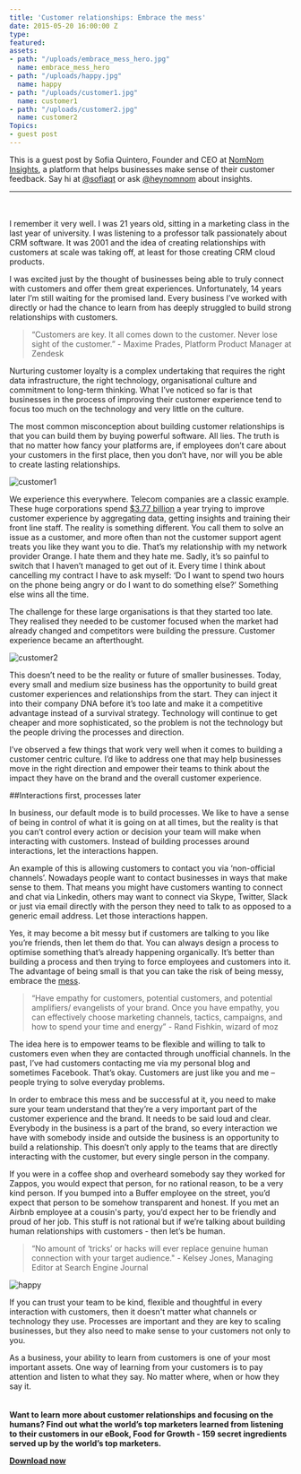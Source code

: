 ```yaml
---
title: 'Customer relationships: Embrace the mess'
date: 2015-05-20 16:00:00 Z
type: 
featured: 
assets:
- path: "/uploads/embrace_mess_hero.jpg"
  name: embrace_mess_hero
- path: "/uploads/happy.jpg"
  name: happy
- path: "/uploads/customer1.jpg"
  name: customer1
- path: "/uploads/customer2.jpg"
  name: customer2
Topics:
- guest post
---
```


This is a guest post by Sofia Quintero, Founder and CEO at [NomNom Insights](http://nomnom.it/?utm_source=geckoboard&utm_medium=geckoboardblog&utm_term=guestpost&utm_content=blog&utm_campaign=embracemess), a platform that helps businesses make sense of their customer feedback. Say hi at [@sofiaqt](https://twitter.com/sofiaqt) or ask [@heynomnom](https://twitter.com/heynomnom) about insights.

---
<br>
<br>
I remember it very well. I was 21 years old, sitting in a marketing class in the last year of university. I was listening to a professor talk passionately about CRM software. It was 2001 and the idea of creating relationships with customers at scale was taking off, at least for those creating CRM cloud products.

I was excited just by the thought of businesses being able to truly connect with customers and offer them great experiences. Unfortunately, 14 years later I’m still waiting for the promised land. Every business I’ve worked with directly or had the chance to learn from has deeply struggled to build strong relationships with customers. 

>“Customers are key. It all comes down to the customer. Never lose sight of the customer.” - Maxime Prades, Platform Product Manager at Zendesk

Nurturing customer loyalty is a complex undertaking that requires the right data infrastructure, the right technology, organisational culture and commitment to long-term thinking. What I’ve noticed so far is that businesses in the process of improving their customer experience tend to focus too much on the technology and very little on the culture.

The most common misconception about building customer relationships is that you can build them by buying powerful software. All lies. The truth is that no matter how fancy your platforms are, if employees don’t care about your customers in the first place, then you don’t have, nor will you be able to create lasting relationships.

![customer1](/uploads/customer1.jpg) 

We experience this everywhere. Telecom companies are a classic example. These huge corporations spend [$3.77 billion](http://www.prnewswire.co.uk/news-releases/customer-experience-management-market-2014-2019-research-and-forecast-report-274489221.html) a year trying to improve customer experience by aggregating data, getting insights and training their front line staff. The reality is something different. You call them to solve an issue as a customer, and more often than not the customer support agent treats you like they want you to die. That’s my relationship with my network provider Orange. I hate them and they hate me. Sadly, it’s so painful to switch that I haven’t managed to get out of it. Every time I think about cancelling my contract I have to ask myself: ‘Do I want to spend two hours on the phone being angry or do I want to do something else?’ Something else wins all the time.

The challenge for these large organisations is that they started too late. They realised they needed to be customer focused when the market had already changed and competitors were building the pressure. Customer experience became an afterthought.

![customer2](/uploads/customer2.jpg) 

This doesn’t need to be the reality or future of smaller businesses. Today, every small and medium size business has the opportunity to build great customer experiences and relationships from the start. They can inject it into their company DNA before it’s too late and make it a competitive advantage instead of a survival strategy. Technology will continue to get cheaper and more sophisticated, so the problem is not the technology but the people driving the processes and direction.

I’ve observed a few things that work very well when it comes to building a customer centric culture. I’d like to address one that may help businesses move in the right direction and empower their teams to think about the impact they have on the brand and the overall customer experience.

##Interactions first, processes later

In business, our default mode is to build processes. We like to have a sense of being in control of what it is going on at all times, but the reality is that you can’t control every action or decision your team will make when interacting with customers. Instead of building processes around interactions, let the interactions happen.

An example of this is allowing customers to contact you via ‘non-official channels’. Nowadays people want to contact businesses in ways that make sense to them. That means you might have customers wanting to connect and chat via Linkedin, others may want to connect via Skype, Twitter, Slack or just via email directly with the person they need to talk to as opposed to a generic email address. Let those interactions happen. 

Yes, it may become a bit messy but if customers are talking to you like you’re friends, then let them do that. You can always design a process to optimise something that’s already happening organically. It’s better than building a process and then trying to force employees and customers into it. The advantage of being small is that you can take the risk of being messy, embrace the [mess](http://99u.com/videos/30551/mark-ecko-embrace-the-mess).

> “Have empathy for customers, potential customers, and potential amplifiers/ evangelists of your brand. Once you have empathy, you can effectively choose marketing channels, tactics, campaigns, and how to spend your time and energy” - Rand Fishkin, wizard of moz

The idea here is to empower teams to be flexible and willing to talk to customers even when they are contacted through unofficial channels. In the past, I’ve had customers contacting me via my personal blog and sometimes Facebook. That’s okay. Customers are just like you and me – people trying to solve everyday problems. 

In order to embrace this mess and be successful at it, you need to make sure your team understand that they’re a very important part of the customer experience and the brand. It needs to be said loud and clear. Everybody in the business is a part of the brand, so every interaction we have with somebody inside and outside the business is an opportunity to build a relationship. This doesn’t only apply to the teams that are directly interacting with the customer, but every single person in the company.

If you were in a coffee shop and overheard somebody say they worked for Zappos, you would expect that person, for no rational reason, to be a very kind person. If you bumped into a Buffer employee on the street, you’d expect that person to be somehow transparent and honest. If you met an Airbnb employee at a cousin's party, you’d expect her to be friendly and proud of her job. This stuff is not rational but if we’re talking about building human relationships with customers - then let’s be human.

> “No amount of ‘tricks’ or hacks will ever replace genuine human connection with your target audience." - Kelsey Jones, Managing Editor at Search Engine Journal

![happy](/uploads/happy.jpg) 

If you can trust your team to be kind, flexible and thoughtful in every interaction with customers, then it doesn't matter what channels or technology they use. Processes are important and they are key to scaling businesses, but they also need to make sense to your customers not only to you.

As a business, your ability to learn from customers is one of your most important assets. One way of learning from your customers is to pay attention and listen to what they say. No matter where, when or how they say it. 
<br>
<br>
<br>
**Want to learn more about customer relationships and focusing on the humans? Find out what the world’s top marketers learned from listening to their customers in our eBook, Food for Growth - 159 secret ingredients served up by the world’s top marketers.**

[**Download now**](https://www.geckoboard.com/learn/guides/food-for-growth/)
